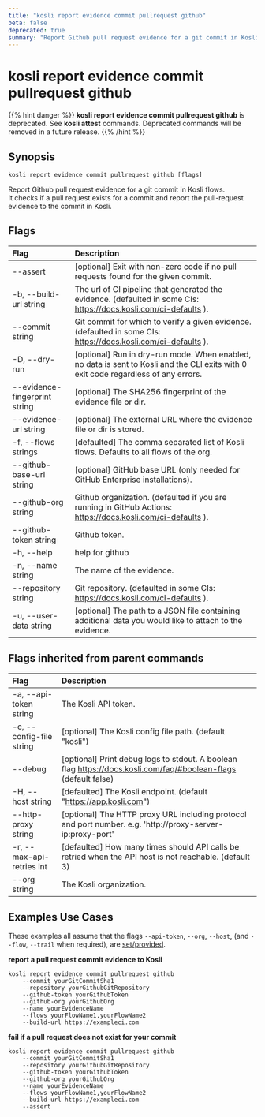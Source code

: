 ```yaml
---
title: "kosli report evidence commit pullrequest github"
beta: false
deprecated: true
summary: "Report Github pull request evidence for a git commit in Kosli flows.  "
---
```


# kosli report evidence commit pullrequest github

{{% hint danger %}}
**kosli report evidence commit pullrequest github** is deprecated. See **kosli attest** commands.  Deprecated commands will be removed in a future release.
{{% /hint %}}
## Synopsis

```shell
kosli report evidence commit pullrequest github [flags]
```

Report Github pull request evidence for a git commit in Kosli flows.  
It checks if a pull request exists for a commit and report the pull-request evidence to the commit in Kosli. 


## Flags
| Flag | Description |
| :--- | :--- |
|        --assert  |  [optional] Exit with non-zero code if no pull requests found for the given commit.  |
|    -b, --build-url string  |  The url of CI pipeline that generated the evidence. (defaulted in some CIs: https://docs.kosli.com/ci-defaults ).  |
|        --commit string  |  Git commit for which to verify a given evidence. (defaulted in some CIs: https://docs.kosli.com/ci-defaults ).  |
|    -D, --dry-run  |  [optional] Run in dry-run mode. When enabled, no data is sent to Kosli and the CLI exits with 0 exit code regardless of any errors.  |
|        --evidence-fingerprint string  |  [optional] The SHA256 fingerprint of the evidence file or dir.  |
|        --evidence-url string  |  [optional] The external URL where the evidence file or dir is stored.  |
|    -f, --flows strings  |  [defaulted] The comma separated list of Kosli flows. Defaults to all flows of the org.  |
|        --github-base-url string  |  [optional] GitHub base URL (only needed for GitHub Enterprise installations).  |
|        --github-org string  |  Github organization. (defaulted if you are running in GitHub Actions: https://docs.kosli.com/ci-defaults ).  |
|        --github-token string  |  Github token.  |
|    -h, --help  |  help for github  |
|    -n, --name string  |  The name of the evidence.  |
|        --repository string  |  Git repository. (defaulted in some CIs: https://docs.kosli.com/ci-defaults ).  |
|    -u, --user-data string  |  [optional] The path to a JSON file containing additional data you would like to attach to the evidence.  |


## Flags inherited from parent commands
| Flag | Description |
| :--- | :--- |
|    -a, --api-token string  |  The Kosli API token.  |
|    -c, --config-file string  |  [optional] The Kosli config file path. (default "kosli")  |
|        --debug  |  [optional] Print debug logs to stdout. A boolean flag https://docs.kosli.com/faq/#boolean-flags (default false)  |
|    -H, --host string  |  [defaulted] The Kosli endpoint. (default "https://app.kosli.com")  |
|        --http-proxy string  |  [optional] The HTTP proxy URL including protocol and port number. e.g. 'http://proxy-server-ip:proxy-port'  |
|    -r, --max-api-retries int  |  [defaulted] How many times should API calls be retried when the API host is not reachable. (default 3)  |
|        --org string  |  The Kosli organization.  |


## Examples Use Cases

These examples all assume that the flags  `--api-token`, `--org`, `--host`, (and `--flow`, `--trail` when required), are [set/provided](https://docs.kosli.com/getting_started/install/#assigning-flags-via-environment-variables). 

**report a pull request commit evidence to Kosli**

```shell
kosli report evidence commit pullrequest github 
	--commit yourGitCommitSha1 
	--repository yourGithubGitRepository 
	--github-token yourGithubToken 
	--github-org yourGithubOrg 
	--name yourEvidenceName 
	--flows yourFlowName1,yourFlowName2 
	--build-url https://exampleci.com 

```

**fail if a pull request does not exist for your commit**

```shell
kosli report evidence commit pullrequest github 
	--commit yourGitCommitSha1 
	--repository yourGithubGitRepository 
	--github-token yourGithubToken 
	--github-org yourGithubOrg 
	--name yourEvidenceName 
	--flows yourFlowName1,yourFlowName2 
	--build-url https://exampleci.com 
	--assert
```

